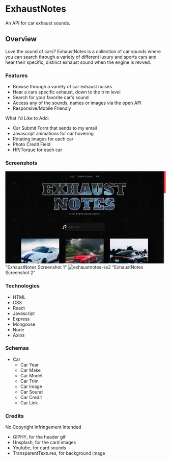 # ExhaustNotes
An API for car exhaust sounds.

## Overview
Love the sound of cars? ExhaustNotes is a collection of car sounds where you can search through a variety of different luxury and sports cars and hear their specific, distinct exhaust sound when the engine is revved.

### Features
- Browse through a variety of car exhaust noises
- Hear a cars specific exhaust, down to the trim level
- Search for your favorite car's sound
- Access any of the sounds, names or images via the open API
- Responsive/Mobile Friendly

What I'd Like to Add:
- Car Submit Form that sends to my email
- Javascript animations for car hovering
- Rotating images for each car
- Photo Credit Field
- HP/Torque for each car

### Screenshots
![exhaustnotes-ss1](https://github.com/sathyaram/exhaustnotes/blob/master/frontend/public/images/exhaustnotes-ss1.png) "ExhaustNotes Screenshot 1"
![exhaustnotes-ss2](https://github.com/sathyaram/exhaustnotes/blob/master/frontend/public/images/exhaustnotes-ss2.png) "ExhaustNotes Screenshot 2"

### Technologies
- HTML
- CSS
- React
- Javascript
- Express
- Mongoose
- Node
- Axios

### Schemas
- Car
  - Car Year
  - Car Make
  - Car Model
  - Car Trim
  - Car Image
  - Car Sound
  - Car Credit
  - Car Link

### Credits
No Copyright Infringement Intended
- GIPHY, for the header gif
- Unsplash, for the card images
- Youtube, for card sounds
- TransparentTextures, for background image
